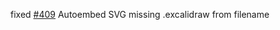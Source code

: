 fixed [#409](https://github.com/zsviczian/obsidian-excalidraw-plugin/issues/409) Autoembed SVG missing .excalidraw from filename